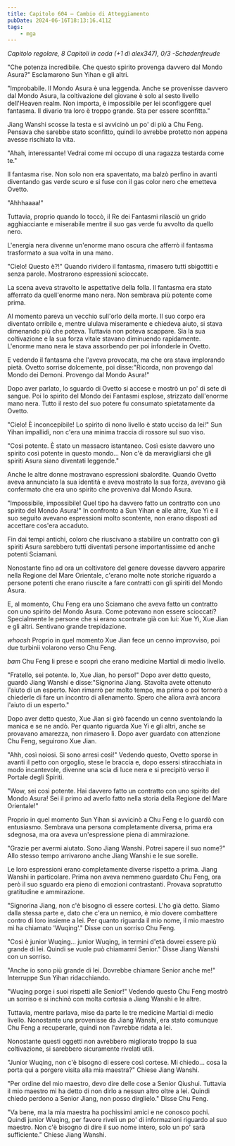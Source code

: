 ```yaml
---
title: Capitolo 604 – Cambio di Atteggiamento
pubDate: 2024-06-16T18:13:16.411Z
tags:
    - mga
---
```



<em>Capitolo regolare,
8 Capitoli in coda (+1 di alex347), 0/3
-Schadenfreude</em>


"Che potenza incredibile. Che questo spirito provenga davvero dal Mondo Asura?" Esclamarono Sun Yihan e gli altri.


"Improbabile. Il Mondo Asura è una leggenda. Anche se provenisse davvero dal Mondo Asura, la coltivazione del giovane è solo al sesto livello dell'Heaven realm. Non importa, è impossibile per lei sconfiggere quel fantasma. Il divario tra loro è troppo grande. Sta per essere sconfitta."


Jiang Wanshi scosse la testa e si avvicinò un po' di più a Chu Feng. Pensava che sarebbe stato sconfitto, quindi lo avrebbe protetto non appena avesse rischiato la vita.


"Ahah, interessante! Vedrai come mi occupo di una ragazza testarda come te."


Il fantasma rise. Non solo non era spaventato, ma balzò perfino in avanti diventando gas verde scuro e si fuse con il gas color nero che emetteva Ovetto.


"Ahhhaaaa!"


Tuttavia, proprio quando lo toccò, il Re dei Fantasmi rilasciò un grido agghiacciante e miserabile mentre il suo gas verde fu avvolto da quello nero.


L'energia nera divenne un'enorme mano oscura che afferrò il fantasma trasformato a sua volta in una mano.


"Cielo! Questo è?!" Quando rividero il fantasma, rimasero tutti sbigottiti e senza parole. Mostrarono espressioni scioccate.


La scena aveva stravolto le aspettative della folla. Il fantasma era stato afferrato da quell'enorme mano nera. Non sembrava più potente come prima.


Al momento pareva un vecchio sull'orlo della morte. Il suo corpo era diventato orribile e, mentre ululava miseramente e chiedeva aiuto, si stava dimenando più che poteva. Tuttavia non poteva scappare. Sia la sua coltivazione e la sua forza vitale stavano diminuendo rapidamente. L'enorme mano nera le stava assorbendo per poi infonderle in Ovetto.


E vedendo il fantasma che l'aveva provocata, ma che ora stava implorando pietà. Ovetto sorrise dolcemente, poi disse:"Ricorda, non provengo dal Mondo dei Demoni. Provengo dal Mondo Asura!"


Dopo aver parlato, lo sguardo di Ovetto si accese e mostrò un po' di sete di sangue. Poi lo spirito del Mondo dei Fantasmi esplose, strizzato dall'enorme mano nera. Tutto il resto del suo potere fu consumato spietatamente da Ovetto.


"Cielo! È inconcepibile! Lo spirito di nono livello è stato ucciso da lei!" Sun Yihan impallidì, non c'era una minima traccia di rossore sul suo viso.


"Così potente. È stato un massacro istantaneo. Così esiste davvero uno spirito così potente in questo mondo... Non c'è da meravigliarsi che gli spiriti Asura siano diventati leggende."


Anche le altre donne mostravano espressioni sbalordite. Quando Ovetto aveva annunciato la sua identità e aveva mostrato la sua forza, avevano già confermato che era uno spirito che proveniva dal Mondo Asura.


"Impossibile, impossibile! Quel tipo ha davvero fatto un contratto con uno spirito del Mondo Asura!" In confronto a Sun Yihan e alle altre, Xue Yi e il suo seguito avevano espressioni molto scontente, non erano disposti ad accettare cos'era accaduto.


Fin dai tempi antichi, coloro che riuscivano a stabilire un contratto con gli spiriti Asura sarebbero tutti diventati persone importantissime ed anche potenti Sciamani.


Nonostante fino ad ora un coltivatore del genere dovesse davvero apparire nella Regione del Mare Orientale, c'erano molte note storiche riguardo a persone potenti che erano riuscite a fare contratti con gli spiriti del Mondo Asura.


E, al momento, Chu Feng era uno Sciamano che aveva fatto un contratto con uno spirito del Mondo Asura. Come potevano non essere scioccati? Specialmente le persone che si erano scontrate già con lui: Xue Yi, Xue Jian e gli altri. Sentivano grande trepidazione.


*whoosh* Proprio in quel momento Xue Jian fece un cenno improvviso, poi due turbinii volarono verso Chu Feng.


*bam* Chu Feng li prese e scoprì che erano medicine Martial di medio livello.


"Fratello, sei potente. Io, Xue Jian, ho perso!" Dopo aver detto questo, guardò Jiang Wanshi e disse:"Signorina Jiang. Stavolta avete ottenuto l'aiuto di un esperto. Non rimarrò per molto tempo, ma prima o poi tornerò a chiederle di fare un incontro di allenamento. Spero che allora avrà ancora l'aiuto di un esperto."


Dopo aver detto questo, Xue Jian si girò facendo un cenno sventolando la manica e se ne andò. Per quanto riguarda Xue Yi e gli altri, anche se provavano amarezza, non rimasero lì. Dopo aver guardato con attenzione Chu Feng, seguirono Xue Jian.


"Ahh, così noiosi. Si sono arresi così!" Vedendo questo, Ovetto sporse in avanti il petto con orgoglio, stese le braccia e, dopo essersi stiracchiata in modo incantevole, divenne una scia di luce nera e si precipitò verso il Portale degli Spiriti.


"Wow, sei così potente. Hai davvero fatto un contratto con uno spirito del Mondo Asura! Sei il primo ad averlo fatto nella storia della Regione del Mare Orientale!"


Proprio in quel momento Sun Yihan si avvicinò a Chu Feng e lo guardò con entusiasmo. Sembrava una persona completamente diversa, prima era sdegnosa, ma ora aveva un'espressione piena di ammirazione.


"Grazie per avermi aiutato. Sono Jiang Wanshi. Potrei sapere il suo nome?" Allo stesso tempo arrivarono anche Jiang Wanshi e le sue sorelle.


Le loro espressioni erano completamente diverse rispetto a prima. Jiang Wanshi in particolare. Prima non aveva nemmeno guardato Chu Feng, ora però il suo sguardo era pieno di emozioni contrastanti. Provava sopratutto gratitudine e ammirazione.


"Signorina Jiang, non c'è bisogno di essere cortesi. L'ho già detto. Siamo dalla stessa parte e, dato che c'era un nemico, è mio dovere combattere contro di loro insieme a lei. Per quanto riguarda il mio nome, il mio maestro mi ha chiamato 'Wuqing'." Disse con un sorriso Chu Feng.


"Così è junior Wuqing... junior Wuqing, in termini d'età dovrei essere più grande di lei. Quindi se vuole può chiamarmi Senior." Disse Jiang Wanshi con un sorriso.


"Anche io sono più grande di lei. Dovrebbe chiamare Senior anche me!" Interruppe Sun Yihan ridacchiando.


"Wuqing porge i suoi rispetti alle Senior!" Vedendo questo Chu Feng mostrò un sorriso e si inchinò con molta cortesia a Jiang Wanshi e le altre.


Tuttavia, mentre parlava, mise da parte le tre medicine Martial di medio livello. Nonostante una provenisse da Jiang Wanshi, era stato comunque Chu Feng a recuperarle, quindi non l'avrebbe ridata a lei.


Nonostante questi oggetti non avrebbero migliorato troppo la sua coltivazione, si sarebbero sicuramente rivelati utili.


"Junior Wuqing, non c'è bisogno di essere così cortese. Mi chiedo... cosa la porta qui a porgere visita alla mia maestra?" Chiese Jiang Wanshi.


"Per ordine del mio maestro, devo dire delle cose a Senior Qiushui. Tuttavia il mio maestro mi ha detto di non dirlo a nessun altro oltre a lei. Quindi chiedo perdono a Senior Jiang, non posso dirglielo." Disse Chu Feng.


"Va bene, ma la mia maestra ha pochissimi amici e ne conosco pochi. Quindi junior Wuqing, per favore riveli un po' di informazioni riguardo al suo maestro. Non c'è bisogno di dire il suo nome intero, solo un po' sarà sufficiente." Chiese Jiang Wanshi.
                                


                                



